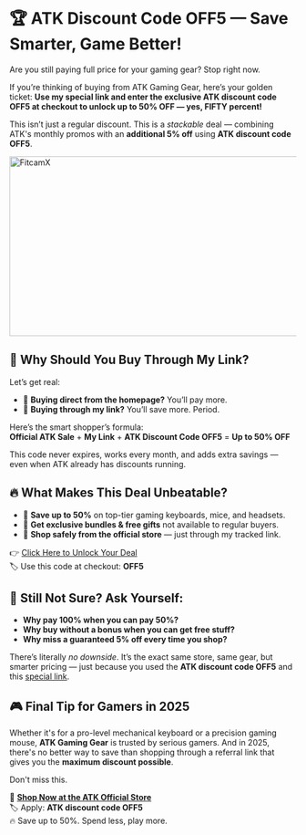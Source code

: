 <h1>🏆 ATK Discount Code OFF5 — Save Smarter, Game Better!</h1>
<p>Are you still paying full price for your gaming gear? Stop right now.</p>
<p>If you’re thinking of buying from ATK Gaming Gear, here’s your golden ticket: <strong>Use my special link and enter the exclusive ATK discount code OFF5 at checkout to unlock up to 50% OFF — yes, FIFTY percent!</strong></p>
<p>This isn’t just a regular discount. This is a <em>stackable</em> deal — combining ATK's monthly promos with an <strong>additional 5% off</strong> using <strong>ATK discount code OFF5</strong>.</p>
<a href="https://www.youtube.com/watch?v=BGoOLy_6yyk" target="_blank">
    <img src="https://img.youtube.com/vi/BGoOLy_6yyk/maxresdefault.jpg" alt="FitcamX" width="560" height="315">
</a>
<h2>🎯 Why Should You Buy Through My Link?</h2>
<p>Let’s get real:</p>
<ul>
<li>💸 <strong>Buying direct from the homepage?</strong> You’ll pay more.</li>
<li>🧠 <strong>Buying through my link?</strong> You’ll save more. Period.</li>
</ul>
<p>Here’s the smart shopper’s formula:<br><strong>Official ATK Sale</strong> + <strong>My Link</strong> + <strong>ATK Discount Code OFF5</strong> = <strong>Up to 50% OFF</strong></p>
<p>This code never expires, works every month, and adds extra savings — even when ATK already has discounts running.</p>
<h2>🔥 What Makes This Deal Unbeatable?</h2>
<ul>
<li>🚀 <strong>Save up to 50%</strong> on top-tier gaming keyboards, mice, and headsets.</li>
<li>🎁 <strong>Get exclusive bundles & free gifts</strong> not available to regular buyers.</li>
<li>🔐 <strong>Shop safely from the official store</strong> — just through my tracked link.</li>
</ul>
<p>👉 <a href="https://www.atk.store/?ref=getdiscount" target="_blank">Click Here to Unlock Your Deal</a><br>🏷️ Use this code at checkout: <strong>OFF5</strong></p>
<h2>🤔 Still Not Sure? Ask Yourself:</h2>
<ul>
<li><strong>Why pay 100% when you can pay 50%?</strong></li>
<li><strong>Why buy without a bonus when you can get free stuff?</strong></li>
<li><strong>Why miss a guaranteed 5% off every time you shop?</strong></li>
</ul>
<p>There’s literally <em>no downside</em>. It’s the exact same store, same gear, but smarter pricing — just because you used the <strong>ATK discount code OFF5</strong> and this <a href="https://www.atk.store/?ref=getdiscount" target="_blank">special link</a>.</p>
<h2>🎮 Final Tip for Gamers in 2025</h2>
<p>Whether it's for a pro-level mechanical keyboard or a precision gaming mouse, <strong>ATK Gaming Gear</strong> is trusted by serious gamers. And in 2025, there's no better way to save than shopping through a referral link that gives you the <strong>maximum discount possible</strong>.</p>
<p>Don't miss this.</p>
<p>🛒 <strong><a href="https://www.atk.store/?ref=getdiscount" target="_blank">Shop Now at the ATK Official Store</a></strong><br>🏷️ Apply: <strong>ATK discount code OFF5</strong><br>🔥 Save up to 50%. Spend less, play more.</p>
</body>
</html>
